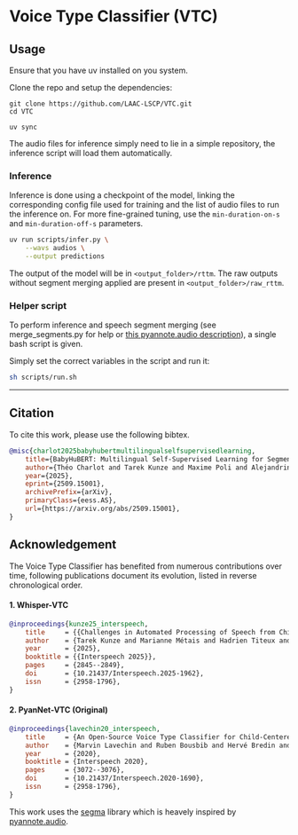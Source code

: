 # Voice Type Classifier (VTC)


## Usage
Ensure that you have uv installed on you system.

Clone the repo and setup the dependencies:

```
git clone https://github.com/LAAC-LSCP/VTC.git
cd VTC

uv sync
```
The audio files for inference simply need to lie in a simple repository, the inference script will load them automatically.

### Inference

Inference is done using a checkpoint of the model, linking the corresponding config file used for training and the list of audio files to run the inference on. For more fine-grained tuning, use the `min-duration-on-s` and `min-duration-off-s` parameters.

```bash
uv run scripts/infer.py \
    --wavs audios \
    --output predictions
```

The output of the model will be in `<output_folder>/rttm`. The raw outputs without segment merging applied are present in `<output_folder>/raw_rttm`.

### Helper script

To perform inference and speech segment merging (see merge_segments.py for help or [this pyannote.audio description](https://github.com/pyannote/pyannote-audio/blob/240a7f3ef60bc613169df860b536b10e338dbf3c/pyannote/audio/pipelines/resegmentation.py#L79-L82)), a single bash script is given.

Simply set the correct variables in the script and run it:

```bash
sh scripts/run.sh
````

---
## Citation
To cite this work, please use the following bibtex.

```bibtex
@misc{charlot2025babyhubertmultilingualselfsupervisedlearning,
    title={BabyHuBERT: Multilingual Self-Supervised Learning for Segmenting Speakers in Child-Centered Long-Form Recordings}, 
    author={Théo Charlot and Tarek Kunze and Maxime Poli and Alejandrina Cristia and Emmanuel Dupoux and Marvin Lavechin},
    year={2025},
    eprint={2509.15001},
    archivePrefix={arXiv},
    primaryClass={eess.AS},
    url={https://arxiv.org/abs/2509.15001}, 
}
```

## Acknowledgement
The Voice Type Classifier has benefited from numerous contributions over time, following publications document its evolution, listed in reverse chronological order.

#### 1. Whisper-**VTC**
```bibtex
@inproceedings{kunze25_interspeech,
    title     = {{Challenges in Automated Processing of Speech from Child Wearables:  The Case of Voice Type Classifier}},
    author    = {Tarek Kunze and Marianne Métais and Hadrien Titeux and Lucas Elbert and Joseph Coffey and Emmanuel Dupoux and Alejandrina Cristia and Marvin Lavechin},
    year      = {2025},
    booktitle = {{Interspeech 2025}},
    pages     = {2845--2849},
    doi       = {10.21437/Interspeech.2025-1962},
    issn      = {2958-1796},
}
```

#### 2. PyanNet-VTC (Original)
```bibtex
@inproceedings{lavechin20_interspeech,
    title     = {An Open-Source Voice Type Classifier for Child-Centered Daylong Recordings},
    author    = {Marvin Lavechin and Ruben Bousbib and Hervé Bredin and Emmanuel Dupoux and Alejandrina Cristia},
    year      = {2020},
    booktitle = {Interspeech 2020},
    pages     = {3072--3076},
    doi       = {10.21437/Interspeech.2020-1690},
    issn      = {2958-1796},
}
```

This work uses the [segma](https://github.com/arxaqapi/segma) library which is heavely inspired by [pyannote.audio](https://github.com/pyannote/pyannote-audio).